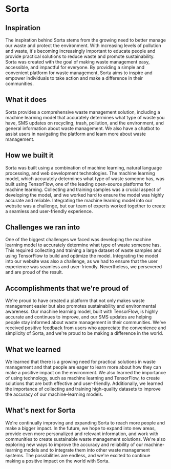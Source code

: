 # Sorta

## Inspiration
The inspiration behind Sorta stems from the growing need to better manage our waste and protect the environment. With increasing levels of pollution and waste, it's becoming increasingly important to educate people and provide practical solutions to reduce waste and promote sustainability. Sorta was created with the goal of making waste management easy, accessible, and impactful for everyone. By providing a simple and convenient platform for waste management, Sorta aims to inspire and empower individuals to take action and make a difference in their communities.

## What it does
Sorta provides a comprehensive waste management solution, including a machine learning model that accurately determines what type of waste you have, SMS updates on recycling, trash, pollution, and the environment, and general information about waste management. We also have a chatbot to assist users in navigating the platform and learn more about waste management.

## How we built it
Sorta was built using a combination of machine learning, natural language processing, and web development technologies. The machine learning model, which accurately determines what type of waste someone has, was built using TensorFlow, one of the leading open-source platforms for machine learning. Collecting and training samples was a crucial aspect of developing the model, and we worked hard to ensure the model was highly accurate and reliable. Integrating the machine learning model into our website was a challenge, but our team of experts worked together to create a seamless and user-friendly experience.

## Challenges we ran into
One of the biggest challenges we faced was developing the machine learning model to accurately determine what type of waste someone has. This required collecting and training a large dataset of waste samples and using TensorFlow to build and optimize the model. Integrating the model into our website was also a challenge, as we had to ensure that the user experience was seamless and user-friendly. Nevertheless, we persevered and are proud of the result.

## Accomplishments that we're proud of
We're proud to have created a platform that not only makes waste management easier but also promotes sustainability and environmental awareness. Our machine learning model, built with TensorFlow, is highly accurate and continues to improve, and our SMS updates are helping people stay informed about waste management in their communities. We've received positive feedback from users who appreciate the convenience and simplicity of Sorta, and we're proud to be making a difference in the world.

## What we learned
We learned that there is a growing need for practical solutions in waste management and that people are eager to learn more about how they can make a positive impact on the environment. We also learned the importance of using technology, such as machine learning and TensorFlow, to create solutions that are both effective and user-friendly. Additionally, we learned the importance of collecting and training high-quality datasets to improve the accuracy of our machine-learning models.

## What's next for Sorta
We're continually improving and expanding Sorta to reach more people and make a bigger impact. In the future, we hope to expand into new areas, provide even more personalized and relevant information, and work with communities to create sustainable waste management solutions. We're also exploring new ways to improve the accuracy and reliability of our machine-learning models and to integrate them into other waste management systems. The possibilities are endless, and we're excited to continue making a positive impact on the world with Sorta.

